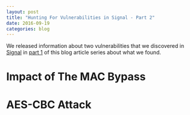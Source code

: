 ```yaml
---
layout: post
title: "Hunting For Vulnerabilities in Signal - Part 2"
date: 2016-09-19
categories: blog
---
```


We released information about two vulnerabilities that we discovered in [Signal](https://whispersystems.org) in [part 1](http://pwnaccelerator.github.io/2016/signal-part1.html) of this blog article series about what we found.

# Impact of The MAC Bypass

# AES-CBC Attack
